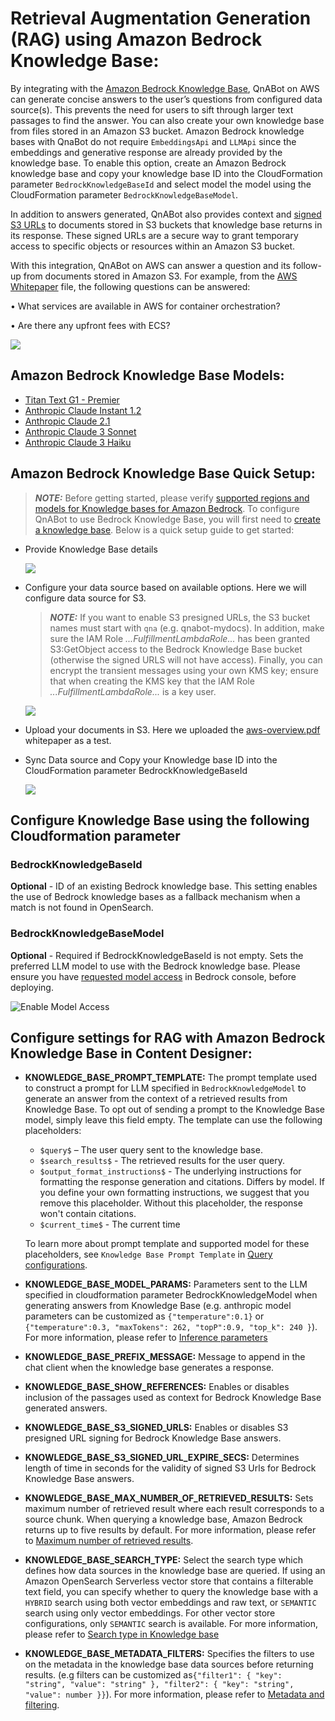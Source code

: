 # Retrieval Augmentation Generation (RAG) using Amazon Bedrock Knowledge Base:

By integrating with the [Amazon Bedrock Knowledge Base](https://aws.amazon.com/bedrock/knowledge-bases/), QnABot on AWS can generate concise answers to the user’s questions from configured data source(s). This prevents the need for users to sift through larger text passages to find the answer. You can also create your own knowledge base from files stored in an Amazon S3 bucket. Amazon Bedrock knowledge bases with QnaBot do not require `EmbeddingsApi` and `LLMApi` since the embeddings and generative response are already provided by the knowledge base. To enable this option, create an Amazon Bedrock knowledge base and copy your knowledge base ID into the CloudFormation parameter `BedrockKnowledgeBaseId` and select model the model using the CloudFormation parameter `BedrockKnowledgeBaseModel`. 

In addition to answers generated, QnABot also provides context and [signed S3 URLs](https://docs.aws.amazon.com/AmazonS3/latest/userguide/using-presigned-url.html) to documents stored in S3 buckets that knowledge base returns in its response. These signed URLs are a secure way to grant temporary access to specific objects or resources within an Amazon S3 bucket.

With this integration, QnABot on AWS can answer a question and its follow-up from documents stored in Amazon S3. For example, from the [AWS Whitepaper](https://docs.aws.amazon.com/pdfs/whitepapers/latest/aws-overview/aws-overview.pdf) file, the following questions can be answered:

•	What services are available in AWS for container orchestration?

•	Are there any upfront fees with ECS?

![](./images/image0.png)


## Amazon Bedrock Knowledge Base Models:
- [Titan Text G1 - Premier](https://us-east-1.console.aws.amazon.com/bedrock/home?region=us-east-1#/providers?model=amazon.titan-text-premier-v1:0)
- [Anthropic Claude Instant 1.2](https://us-east-1.console.aws.amazon.com/bedrock/home?region=us-east-1#/providers?model=anthropic.claude-instant-v1)
- [Anthropic Claude 2.1](https://us-east-1.console.aws.amazon.com/bedrock/home?region=us-east-1#/providers?model=anthropic.claude-v2:1)
- [Anthropic Claude 3 Sonnet](https://us-east-1.console.aws.amazon.com/bedrock/home?region=us-east-1#/providers?model=anthropic.claude-3-sonnet-20240229-v1:0)
- [Anthropic Claude 3 Haiku](https://us-east-1.console.aws.amazon.com/bedrock/home?region=us-east-1#/providers?model=anthropic.claude-3-haiku-20240307-v1:0)


## Amazon Bedrock Knowledge Base Quick Setup:
> **_NOTE:_** 
Before getting started, please verify [supported regions and models for Knowledge bases for Amazon Bedrock](https://docs.aws.amazon.com/bedrock/latest/userguide/knowledge-base-supported.html). To configure QnABot to use Bedrock Knowledge Base, you will first need to [create a knowledge base](https://docs.aws.amazon.com/bedrock/latest/userguide/knowledge-base-create.html). Below is a quick setup guide to get started:

- Provide Knowledge Base details

    ![](./images/image1.png)

- Configure your data source based on available options. Here we will configure data source for S3. 
    > **_NOTE:_** If you want to enable S3 presigned URLs, the S3 bucket names must start with `qna` (e.g. qnabot-mydocs). In addition, make sure the IAM Role *...FulfillmentLambdaRole...* has been granted S3:GetObject access to the Bedrock Knowledge Base bucket (otherwise the signed URLS will not have access). Finally, you can encrypt the transient messages using your own KMS key; ensure that when creating the KMS key that the IAM Role *...FulfillmentLambdaRole...* is a key user.
    
    ![](./images/image2.png)

- Upload your documents in S3. Here we uploaded the [aws-overview.pdf](https://docs.aws.amazon.com/pdfs/whitepapers/latest/aws-overview/aws-overview.pdf) whitepaper as a test.

- Sync Data source and Copy your Knowledge base ID into the CloudFormation parameter BedrockKnowledgeBaseId

    ![](./images/image3.png)


## Configure Knowledge Base using the following Cloudformation parameter

### BedrockKnowledgeBaseId

**Optional** - ID of an existing Bedrock knowledge base. This setting enables the use of Bedrock knowledge bases as a fallback mechanism when a match is not found in OpenSearch.


### BedrockKnowledgeBaseModel

**Optional** -  Required if BedrockKnowledgeBaseId is not empty. Sets the preferred LLM model to use with the Bedrock knowledge base. Please ensure you have [requested model access](https://docs.aws.amazon.com/bedrock/latest/userguide/model-access.html) in Bedrock console, before deploying.

![Enable Model Access](./images/model_access_for_kb.png)



## Configure settings for RAG with Amazon Bedrock Knowledge Base in Content Designer:

- **KNOWLEDGE_BASE_PROMPT_TEMPLATE:** The prompt template used to construct a prompt for LLM specified in `BedrockKnowledgeModel` to generate an answer from the context of a retrieved results from Knowledge Base. To opt out of sending a prompt to the Knowledge Base model, simply leave this field empty. The template can use the following placeholders:
    - 	`$query$` – The user query sent to the knowledge base.
    - 	`$search_results$` - The retrieved results for the user query.
    - 	`$output_format_instructions$` - The underlying instructions for formatting the response generation and citations. Differs by model. If you define your own formatting instructions, we suggest that you remove this placeholder. Without this placeholder, the response won't contain citations.
    - 	`$current_time$` - The current time

    To learn more about prompt template and supported model for these placeholders, see `Knowledge Base Prompt Template` in [Query configurations](https://docs.aws.amazon.com/bedrock/latest/userguide/kb-test-config.html#kb-test-config-prompt-template).
- **KNOWLEDGE_BASE_MODEL_PARAMS:** Parameters sent to the LLM specified in cloudformation parameter BedrockKnowledgeModel when generating answers from Knowledge Base (e.g. anthropic model parameters can be customized as `{"temperature":0.1}` or `{"temperature":0.3, "maxTokens": 262, "topP":0.9, "top_k": 240 }`). For more information, please refer to [Inference parameters](https://docs.aws.amazon.com/bedrock/latest/userguide/kb-test-config.html)
- **KNOWLEDGE_BASE_PREFIX_MESSAGE:** Message to append in the chat client when the knowledge base generates a response.
- **KNOWLEDGE_BASE_SHOW_REFERENCES:** Enables or disables inclusion of the passages used as context for Bedrock Knowledge Base generated answers.
- **KNOWLEDGE_BASE_S3_SIGNED_URLS:** Enables or disables S3 presigned URL signing for Bedrock Knowledge Base answers.
- **KNOWLEDGE_BASE_S3_SIGNED_URL_EXPIRE_SECS:** Determines length of time in seconds for the validity of signed S3 Urls for Bedrock Knowledge Base answers.
- **KNOWLEDGE_BASE_MAX_NUMBER_OF_RETRIEVED_RESULTS:** Sets maximum number of retrieved result where each result corresponds to a source chunk. When querying a knowledge base, Amazon Bedrock returns up to five results by default. For more information, please refer to [Maximum number of retrieved results](https://docs.aws.amazon.com/bedrock/latest/userguide/kb-test-config.html).
- **KNOWLEDGE_BASE_SEARCH_TYPE:** Select the search type which defines how data sources in the knowledge base are queried. If using an Amazon OpenSearch Serverless vector store that contains a filterable text field, you can specify whether to query the knowledge base with a `HYBRID` search using both vector embeddings and raw text, or `SEMANTIC` search using only vector embeddings. For other vector store configurations, only `SEMANTIC` search is available. For more information, please refer to [Search type in Knowledge base](https://docs.aws.amazon.com/bedrock/latest/userguide/kb-test-config.html)
- **KNOWLEDGE_BASE_METADATA_FILTERS:** Specifies the filters to use on the metadata in the knowledge base data sources before returning results. (e.g filters can be customized as`{"filter1": { "key": "string", "value": "string" }, "filter2": { "key": "string", "value": number }}`). For more information, please refer to [Metadata and filtering](https://docs.aws.amazon.com/bedrock/latest/userguide/kb-test-config.html).